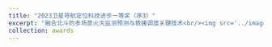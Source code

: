 ```yaml
---
title: "2023卫星导航定位科技进步一等奖（序3）"
excerpt: "融合北斗的多场景火灾监测预测与救援调度关键技术<br/><img src='../images/2023-GLAC.jpg'>"
collection: awards
---
```

